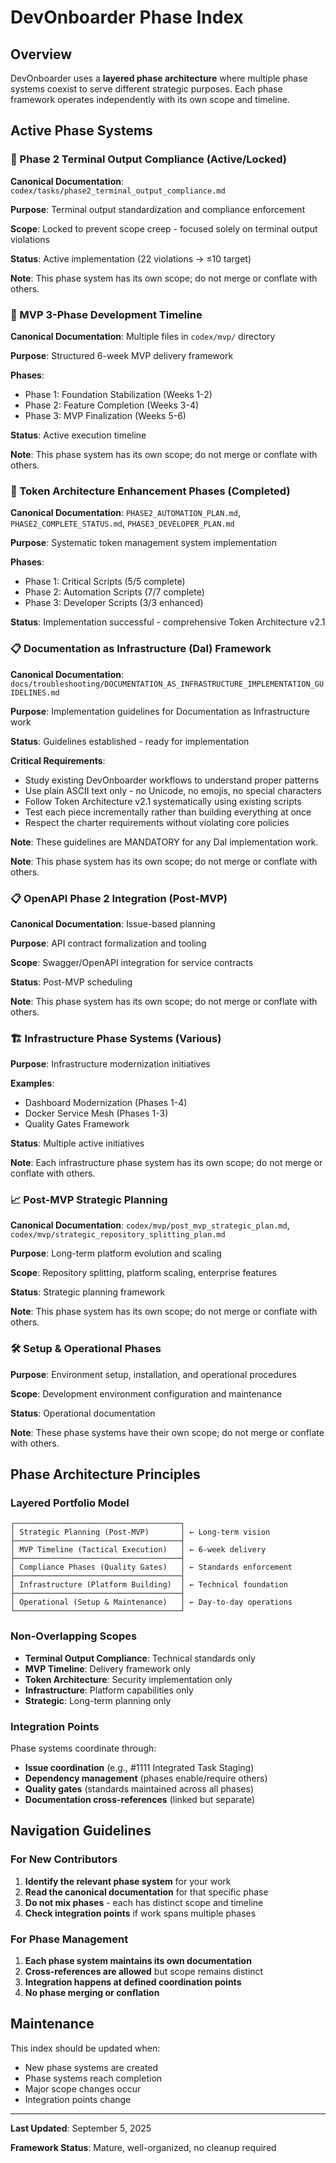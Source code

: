 # DevOnboarder Phase Index

## Overview

DevOnboarder uses a **layered phase architecture** where multiple phase systems coexist to serve different strategic purposes. Each phase framework operates independently with its own scope and timeline.

## Active Phase Systems

### 🎯 Phase 2 Terminal Output Compliance (Active/Locked)

**Canonical Documentation**: `codex/tasks/phase2_terminal_output_compliance.md`

**Purpose**: Terminal output standardization and compliance enforcement

**Scope**: Locked to prevent scope creep - focused solely on terminal output violations

**Status**: Active implementation (22 violations → ≤10 target)

**Note**: This phase system has its own scope; do not merge or conflate with others.

### 🚀 MVP 3-Phase Development Timeline

**Canonical Documentation**: Multiple files in `codex/mvp/` directory

**Purpose**: Structured 6-week MVP delivery framework

**Phases**:

- Phase 1: Foundation Stabilization (Weeks 1-2)
- Phase 2: Feature Completion (Weeks 3-4)
- Phase 3: MVP Finalization (Weeks 5-6)

**Status**: Active execution timeline

**Note**: This phase system has its own scope; do not merge or conflate with others.

### 🔧 Token Architecture Enhancement Phases (Completed)

**Canonical Documentation**: `PHASE2_AUTOMATION_PLAN.md`, `PHASE2_COMPLETE_STATUS.md`, `PHASE3_DEVELOPER_PLAN.md`

**Purpose**: Systematic token management system implementation

**Phases**:

- Phase 1: Critical Scripts (5/5 complete)
- Phase 2: Automation Scripts (7/7 complete)
- Phase 3: Developer Scripts (3/3 enhanced)

**Status**: Implementation successful - comprehensive Token Architecture v2.1

### 📋 Documentation as Infrastructure (DaI) Framework

**Canonical Documentation**: `docs/troubleshooting/DOCUMENTATION_AS_INFRASTRUCTURE_IMPLEMENTATION_GUIDELINES.md`

**Purpose**: Implementation guidelines for Documentation as Infrastructure work

**Status**: Guidelines established - ready for implementation

**Critical Requirements**:

- Study existing DevOnboarder workflows to understand proper patterns
- Use plain ASCII text only - no Unicode, no emojis, no special characters
- Follow Token Architecture v2.1 systematically using existing scripts
- Test each piece incrementally rather than building everything at once
- Respect the charter requirements without violating core policies

**Note**: These guidelines are MANDATORY for any DaI implementation work.

**Note**: This phase system has its own scope; do not merge or conflate with others.

### 📋 OpenAPI Phase 2 Integration (Post-MVP)

**Canonical Documentation**: Issue-based planning

**Purpose**: API contract formalization and tooling

**Scope**: Swagger/OpenAPI integration for service contracts

**Status**: Post-MVP scheduling

**Note**: This phase system has its own scope; do not merge or conflate with others.

### 🏗️ Infrastructure Phase Systems (Various)

**Purpose**: Infrastructure modernization initiatives

**Examples**:

- Dashboard Modernization (Phases 1-4)
- Docker Service Mesh (Phases 1-3)
- Quality Gates Framework

**Status**: Multiple active initiatives

**Note**: Each infrastructure phase system has its own scope; do not merge or conflate with others.

### 📈 Post-MVP Strategic Planning

**Canonical Documentation**: `codex/mvp/post_mvp_strategic_plan.md`, `codex/mvp/strategic_repository_splitting_plan.md`

**Purpose**: Long-term platform evolution and scaling

**Scope**: Repository splitting, platform scaling, enterprise features

**Status**: Strategic planning framework

**Note**: This phase system has its own scope; do not merge or conflate with others.

### 🛠️ Setup & Operational Phases

**Purpose**: Environment setup, installation, and operational procedures

**Scope**: Development environment configuration and maintenance

**Status**: Operational documentation

**Note**: These phase systems have their own scope; do not merge or conflate with others.

## Phase Architecture Principles

### Layered Portfolio Model

```text
┌─────────────────────────────────────┐
│ Strategic Planning (Post-MVP)       │ ← Long-term vision
├─────────────────────────────────────┤
│ MVP Timeline (Tactical Execution)   │ ← 6-week delivery
├─────────────────────────────────────┤
│ Compliance Phases (Quality Gates)   │ ← Standards enforcement
├─────────────────────────────────────┤
│ Infrastructure (Platform Building)  │ ← Technical foundation
├─────────────────────────────────────┤
│ Operational (Setup & Maintenance)   │ ← Day-to-day operations
└─────────────────────────────────────┘
```

### Non-Overlapping Scopes

- **Terminal Output Compliance**: Technical standards only
- **MVP Timeline**: Delivery framework only
- **Token Architecture**: Security implementation only
- **Infrastructure**: Platform capabilities only
- **Strategic**: Long-term planning only

### Integration Points

Phase systems coordinate through:

- **Issue coordination** (e.g., #1111 Integrated Task Staging)
- **Dependency management** (phases enable/require others)
- **Quality gates** (standards maintained across all phases)
- **Documentation cross-references** (linked but separate)

## Navigation Guidelines

### For New Contributors

1. **Identify the relevant phase system** for your work
2. **Read the canonical documentation** for that specific phase
3. **Do not mix phases** - each has distinct scope and timeline
4. **Check integration points** if work spans multiple phases

### For Phase Management

1. **Each phase system maintains its own documentation**
2. **Cross-references are allowed** but scope remains distinct
3. **Integration happens at defined coordination points**
4. **No phase merging or conflation**

## Maintenance

This index should be updated when:

- New phase systems are created
- Phase systems reach completion
- Major scope changes occur
- Integration points change

---

**Last Updated**: September 5, 2025

**Framework Status**: Mature, well-organized, no cleanup required
